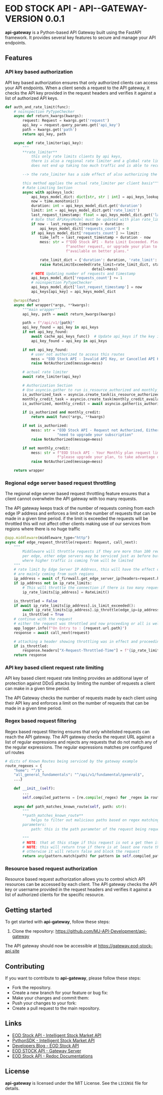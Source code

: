 # EOD STOCK API - API--GATEWAY-VERSION 0.0.1

**api-gateway** is a Python-based API Gateway built using the FastAPI framework. It provides several key features to 
secure and manage your API endpoints.

## Features

### API key based authorization

API key based authorization ensures that only authorized clients can access your API endpoints. 
When a client sends a request to the API gateway, it checks the API key provided in the request headers and 
verifies it against a list of authorized API keys.

```python
def auth_and_rate_limit(func):
    # noinspection PyTypeChecker
    async def return_kwargs(kwargs):
        request: Request = kwargs.get('request')
        api_key = request.query_params.get('api_key')
        path = kwargs.get('path')
        return api_key, path

    async def rate_limiter(api_key):
        """
        **rate_limiter**
            this only rate limits clients by api keys,
            there is also a regional rate limiter and a global rate limit both created so that the gateway
            does not end up taking too much traffic and is able to recover from DDOS attacks easily.

        --> the rate_limiter has a side effect of also authorizing the client based on API Keys

        this method applies the actual rate_limiter per client basis"""
        # Rate Limiting Section
        async with apikeys_lock:
            api_keys_model_dict: dict[str, str | int] = api_keys_lookup(api_key)
            now = time.monotonic()
            duration: int = api_keys_model_dict.get('duration')
            limit: int = api_keys_model_dict.get('rate_limit')
            last_request_timestamp: float = api_keys_model_dict.get('last_request_timestamp')
            # Note that APiKeysModel must be updated with plan rate_limit
            if now - last_request_timestamp > duration:
                api_keys_model_dict['requests_count'] = 0
            if api_keys_model_dict['requests_count'] >= limit:
                time_left = last_request_timestamp + duration - now
                mess: str = f"EOD Stock API - Rate Limit Exceeded. Please wait {time_left:.0f} seconds before making " \
                            f"another request, or upgrade your plan to better take advantage of extra resources " \
                            f"available on better plans."

                rate_limit_dict = {'duration': duration, 'rate_limit': limit, 'time_left': f"{time_left:.0f}"}
                raise RateLimitExceeded(rate_limit=rate_limit_dict, status_code=status.HTTP_429_TOO_MANY_REQUESTS,
                                        detail=mess)
            # NOTE Updating number of requests and timestamp
            api_keys_model_dict['requests_count'] += 1
            # noinspection PyTypeChecker
            api_keys_model_dict['last_request_timestamp'] = now
            api_keys[api_key] = api_keys_model_dict

    @wraps(func)
    async def wrapper(*args, **kwargs):
        """main wrapper"""
        api_key, path = await return_kwargs(kwargs)

        path = f"/api/v1/{path}"
        api_key_found = api_key in api_keys
        if not api_key_found:
            await cache_api_keys_func()  # Update api_keys if the key is not found
            api_key_found = api_key in api_keys

        if not api_key_found:
            # user not authorized to access this routes
            mess = "EOD Stock API - Invalid API Key, or Cancelled API Key please subscribe to get a valid API Key"
            raise NotAuthorized(message=mess)

        # actual rate limiter
        await rate_limiter(api_key)

        # Authorization Section
        # Use asyncio.gather to run is_resource_authorized and monthly_credit_available concurrently
        is_authorized_task = asyncio.create_task(is_resource_authorized(path_param=path, api_key=api_key))
        monthly_credit_task = asyncio.create_task(monthly_credit_available(api_key=api_key))
        is_authorized, monthly_credit = await asyncio.gather(is_authorized_task, monthly_credit_task)

        if is_authorized and monthly_credit:
            return await func(*args, **kwargs)

        if not is_authorized:
            mess: str = "EOD Stock API - Request not Authorized, Either you are not subscribed to any plan or you " \
                        "need to upgrade your subscription"
            raise NotAuthorized(message=mess)

        if not monthly_credit:
            mess: str = f"EOD Stock API - Your Monthly plan request limit has been reached. " \
                        f"please upgrade your plan, to take advantage of our soft limits"
            raise NotAuthorized(message=mess)

    return wrapper

```

### Regional edge server based request throttling

The regional edge server based request throttling feature ensures that a client cannot overwhelm the API gateway 
with too many requests. 

The API gateway keeps track of the number of requests coming from each edge IP address and enforces a limit on the 
number of requests that can be made in a given time period. if the limit is exceeded the requests will be throttled 
this will not affect other clients making use of our services from regions where there is no huge traffic

```python
@app.middleware(middleware_type="http")
async def edge_request_throttle(request: Request, call_next):
    """
        Middleware will throttle requests if they are more than 100 requests per second
        per edge, other edge servers may be serviced just as before but the one server
        where higher traffic is coming from will be limited
    """
    # rate limit by Edge Server IP Address, this will have the effect of throttling entire regions if flooding requests
    # are mainly coming from such regions
    ip_address = await cf_firewall.get_edge_server_ip(headers=request.headers)
    if ip_address not in ip_rate_limits:
        # This will throttle the connection if there is too many requests coming from only one edge server
        ip_rate_limits[ip_address] = RateLimit()

    is_throttled = False
    if await ip_rate_limits[ip_address].is_limit_exceeded():
        await ip_rate_limits[ip_address].ip_throttle(edge_ip=ip_address, request=request)
        is_throttled = True
    # continue with the request
    # either the request was throttled and now proceeding or all is well
    app_logger.info(f"On Entry to : {request.url.path}")
    response = await call_next(request)

    # attaching a header showing throttling was in effect and proceeding
    if is_throttled:
        response.headers["X-Request-Throttled-Time"] = f"{ip_rate_limits[ip_address].throttle_duration} Seconds"
    return response

```

### API key based client request rate limiting

API key based client request rate limiting provides an additional layer of protection against DDoS attacks by limiting 
the number of requests a client can make in a given time period. 

The API Gateway checks the number of requests made by each client using their API key and enforces a limit on the 
number of requests that can be made in a given time period.


### Regex based request filtering

Regex based request filtering ensures that only whitelisted requests can reach the API gateway. The API gateway checks 
the request URL against a list of regular expressions and rejects any requests that do not match any of the 
regular expressions. The regular expressions matches pre configured url routes
```python
# dicts of Known Routes being serviced by the gateway example 
route_regexes = {
    "home": "^/$",
    "all_general_fundamentals": "^/api/v1/fundamental/general$",
    ...}
 
    def __init__(self):
        ...
        self.compiled_patterns = [re.compile(_regex) for _regex in route_regexes.values()]
        
    async def path_matches_known_route(self, path: str):
        """
        **path_matches_known_route**
            helps to filter out malicious paths based on regex matching
        parameters:
            path: this is the path parameter of the request being requested

        """
        # NOTE: that at this stage if this request is not a get then it has already been rejected
        # NOTE: this will return true if there is at least one route that matches with the requested path.
        # otherwise it will return false and block the request
        return any(pattern.match(path) for pattern in self.compiled_patterns)

```

### Resource based request authorization

Resource based request authorization allows you to control which API resources can be accessed by each client. 
The API gateway checks the API key or username provided in the request headers and verifies it against a 
list of authorized clients for the specific resource.

## Getting started

To get started with **api-gateway**, follow these steps:

1. Clone the repository:
https://github.com/MJ-API-Development/api-gateway

The API gateway should now be accessible at 
https://gateway.eod-stock-api.site 

## Contributing

If you want to contribute to **api-gateway**, please follow these steps:

- Fork the repository.
- Create a new branch for your feature or bug fix:
- Make your changes and commit them:
- Push your changes to your fork:
- Create a pull request to the main repository.


## Links
- [EOD Stock API - Intelligent Stock Market API](https://eod-stock-api.site)
- [PythonSDK - Intelligent Stock Market API](https://pypi.org/project/Intelligent-Stock-Market-API/)
- [Developers Blog - EOD Stock API](https://eod-stock-api.site/blog)
- [EOD STOCK API - Gateway Server](https://gateway.eod-stock-api.site)
- [EOD Stock API - Redoc Documentations](https://eod-stock-api.site/redoc)

## License
**api-gateway** is licensed under the MIT License. See the `LICENSE` file for details. 
